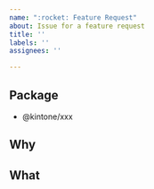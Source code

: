 ```yaml
---
name: ":rocket: Feature Request"
about: Issue for a feature request
title: ''
labels: ''
assignees: ''

---
```


<!-- Thank you for sending a feature request! -->

## Package

<!-- Which package do you want to add a feature for? -->

- @kintone/xxx

## Why

<!-- Why do you want the feature and why does it make sense for the package? -->


## What

<!-- What is a solution you want to add? -->

